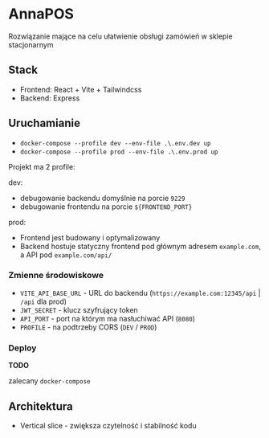 # AnnaPOS
Rozwiązanie mające na celu ułatwienie obsługi zamówień w sklepie stacjonarnym

## Stack
- Frontend: React + Vite + Tailwindcss
- Backend: Express

## Uruchamianie
- `docker-compose --profile dev --env-file .\.env.dev up`
- `docker-compose --profile prod --env-file .\.env.prod up`

Projekt ma 2 profile:

dev:
- debugowanie backendu domyślnie na porcie `9229`
- debugowanie frontendu na porcie `${FRONTEND_PORT}`

prod:
- Frontend jest budowany i optymalizowany
- Backend hostuje statyczny frontend pod głównym adresem `example.com`, a API pod `example.com/api/`

### Zmienne środowiskowe
- `VITE_API_BASE_URL` - URL do backendu (`https://example.com:12345/api` | `/api` dla prod)
- `JWT_SECRET` - klucz szyfrujący token
- `API_PORT` - port na którym ma nasłuchiwać API (`8080`)
- `PROFILE` - na podtrzeby CORS (`DEV` / `PROD`)

### Deploy
**TODO**

zalecany `docker-compose`

## Architektura

- Vertical slice - zwiększa czytelność i stabilność kodu